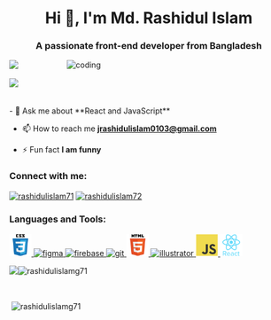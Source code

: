  
<h1 align="center">Hi 👋, I'm Md. Rashidul Islam</h1>
<h3 align="center">A passionate front-end developer from Bangladesh</h3>

<img src="https://i.ibb.co/ww6Xrdm/2.png">
<img align="right" alt="coding" width="400" src="https://www.optimalvirtualemployee.com/wp-content/uploads/2023/01/front-end-development.gif">
<br/>
<p> <img src="https://komarev.com/ghpvc/?username=rashidulislamg71&color=green"> </p>
<br/>
- 💬 Ask me about **React and JavaScript**

- 📫 How to reach me **jrashidulislam0103@gmail.com**

- ⚡ Fun fact **I am funny**

<h3 align="left">Connect with me:</h3>
<p align="left">
<a href="https://linkedin.com/in/rashidulislam71" target="blank"><img align="center" src="https://raw.githubusercontent.com/rahuldkjain/github-profile-readme-generator/master/src/images/icons/Social/linked-in-alt.svg" alt="rashidulislam71" height="30" width="40" /></a>
<a href="https://fb.com/rashidulislam72" target="blank"><img align="center" src="https://raw.githubusercontent.com/rahuldkjain/github-profile-readme-generator/master/src/images/icons/Social/facebook.svg" alt="rashidulislam72" height="30" width="40" /></a>
</p>

<h3 align="left">Languages and Tools:</h3>
<p align="left"> <a href="https://www.w3schools.com/css/" target="_blank" rel="noreferrer"> <img src="https://raw.githubusercontent.com/devicons/devicon/master/icons/css3/css3-original-wordmark.svg" alt="css3" width="40" height="40"/> </a> <a href="https://www.figma.com/" target="_blank" rel="noreferrer"> <img src="https://www.vectorlogo.zone/logos/figma/figma-icon.svg" alt="figma" width="40" height="40"/> </a> <a href="https://firebase.google.com/" target="_blank" rel="noreferrer"> <img src="https://www.vectorlogo.zone/logos/firebase/firebase-icon.svg" alt="firebase" width="40" height="40"/> </a> <a href="https://git-scm.com/" target="_blank" rel="noreferrer"> <img src="https://www.vectorlogo.zone/logos/git-scm/git-scm-icon.svg" alt="git" width="40" height="40"/> </a> <a href="https://www.w3.org/html/" target="_blank" rel="noreferrer"> <img src="https://raw.githubusercontent.com/devicons/devicon/master/icons/html5/html5-original-wordmark.svg" alt="html5" width="40" height="40"/> </a> <a href="https://www.adobe.com/in/products/illustrator.html" target="_blank" rel="noreferrer"> <img src="https://www.vectorlogo.zone/logos/adobe_illustrator/adobe_illustrator-icon.svg" alt="illustrator" width="40" height="40"/> </a> <a href="https://developer.mozilla.org/en-US/docs/Web/JavaScript" target="_blank" rel="noreferrer"> <img src="https://raw.githubusercontent.com/devicons/devicon/master/icons/javascript/javascript-original.svg" alt="javascript" width="40" height="40"/> </a> <a href="https://reactjs.org/" target="_blank" rel="noreferrer"> <img src="https://raw.githubusercontent.com/devicons/devicon/master/icons/react/react-original-wordmark.svg" alt="react" width="40" height="40"/> </a> </p>

<p><img align="left" src="https://github-readme-stats.vercel.app/api/top-langs/?username=rashidulislamg71" /></p>

<p><img align="center" src="https://github-readme-streak-stats.herokuapp.com/?user=rashidulislamg71&" alt="rashidulislamg71" /></p>

<br/>
<p>&nbsp;<img align="center" src="https://github-readme-stats.vercel.app/api?username=rashidulislamg71&show_icons=true&locale=en" alt="rashidulislamg71" /></p>
